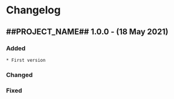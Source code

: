 # Changelog

## ##PROJECT_NAME## 1.0.0 - (18 May 2021)

### Added

    * First version

### Changed
### Fixed
